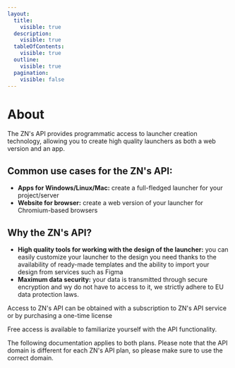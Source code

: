 ```yaml
---
layout:
  title:
    visible: true
  description:
    visible: true
  tableOfContents:
    visible: true
  outline:
    visible: true
  pagination:
    visible: false
---
```


# About

The ZN's  API provides programmatic access to launcher creation technology, allowing you to create high quality launchers as both a web version and an app.

## Common use cases for the ZN's API:

* **Apps for Windows/Linux/Mac:** сreate a full-fledged launcher for your project/server
* **Website for browser:** create a web version of your launcher for Chromium-based browsers

## Why the ZN's API?

* **High quality tools for working with the design of the launcher:** you can easily customize your launcher to the design you need thanks to the availability of ready-made templates and the ability to import your design from services such as Figma
* **Maximum data security:** your data is transmitted through secure encryption and wу do not have to access to it, we strictly adhere to EU data protection laws.

Access to ZN's API can be obtained with a subscription to ZN's API service or by purchasing a one-time license

Free access is available to familiarize yourself with the API functionality.

The following documentation applies to both plans. Please note that the API domain is different for each ZN's API plan, so please make sure to use the correct domain.

